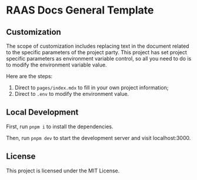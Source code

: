 # RAAS Docs General Template

## Customization

The scope of customization includes replacing text in the document related to the specific parameters of the project party.
This project has set project specific parameters as environment variable control, so all you need to do is to modify the environment variable value.

Here are the steps:
1. Direct to `pages/index.mdx` to fill in your own project information;
2. Direct to `.env` to modify the environment value.

## Local Development

First, run `pnpm i` to install the dependencies.

Then, run `pnpm dev` to start the development server and visit localhost:3000.


## License

This project is licensed under the MIT License.
